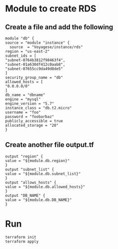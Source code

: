 # Module to create RDS
## Create a file and add the following
```
module "db" {
source = "module "instance" {
  source  = "Voyagese/instance/rds"
region = "us-east-2"
subnet_ids = [
"subnet-0764b3812f98463f4", 
"subnet-01a630df412c0aab8", 
"subnet-07655cc9da49d8de5"
]
security_group_name = "db"
allowed_hosts = [
"0.0.0.0/0"
]
db_name = "dbname"
engine = "mysql"
engine_version = "5.7"
instance_class = "db.t2.micro"
username = "foo"
password = "foobarbaz"
publicly_accessible = true
allocated_storage = "20"
}
```

## Create another file output.tf
```
output "region" {
value = "${module.db.region}"
}
output "subnet_list" {
value = "${module.db.subnet_list}"
}
output "allows_hosts" {
value = "${module.db.allowed_hosts}"
}
output "DB_NAME" {
value = "${module.db.DB_NAME}"
}
```

# Run 
```
terraform init 
terraform apply
```
